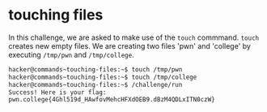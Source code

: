 # touching files

In this challenge, we are asked to make use of the `touch` commmand. `touch` creates new empty files. We are creating two files 'pwn' and 'college' by executing `/tmp/pwn` and `/tmp/college`.

```bash
hacker@commands~touching-files:~$ touch /tmp/pwn
hacker@commands~touching-files:~$ touch /tmp/college
hacker@commands~touching-files:~$ /challenge/run
Success! Here is your flag:
pwn.college{4Ghl519d_HAwfovMehcHFXdOEB9.dBzM4QDLxITN0czW}
